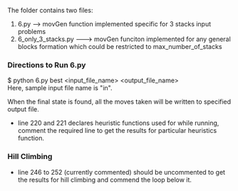 The folder contains two files:
1. 6.py --> movGen function implemented specific for 3 stacks input problems
2. 6_only_3_stacks.py ---> movGen funciton implemented for any general blocks formation which could be restricted to max_number_of_stacks

### Directions to Run 6.py
$ python 6.py best <input_file_name> <output_file_name>  
Here, sample input file name is "in".  

When the final state is found, all the moves taken will be written to specified output file.

- line 220 and 221 declares heuristic functions used for while running, comment the required line to get the results for particular heuristics function.  

### Hill Climbing

- line 246 to 252 (currently commented) should be uncommented to get the results for hill climbing and commend the loop below it.
